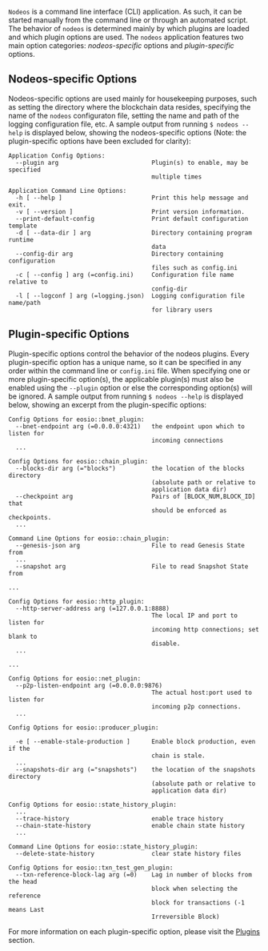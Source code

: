
`Nodeos` is a command line interface (CLI) application. As such, it can be started manually from the command line or through an automated script. The behavior of `nodeos` is determined mainly by which plugins are loaded and which plugin options are used. The `nodeos` application features two main option categories: *nodeos-specific* options and *plugin-specific* options.

## Nodeos-specific Options

Nodeos-specific options are used mainly for housekeeping purposes, such as setting the directory where the blockchain data resides, specifying the name of the `nodeos` configuraton file, setting the name and path of the logging configuration file, etc. A sample output from running  `$ nodeos --help` is displayed below, showing the nodeos-specific options (Note: the plugin-specific options have been excluded for clarity):

```console
Application Config Options:
  --plugin arg                          Plugin(s) to enable, may be specified 
                                        multiple times

Application Command Line Options:
  -h [ --help ]                         Print this help message and exit.
  -v [ --version ]                      Print version information.
  --print-default-config                Print default configuration template
  -d [ --data-dir ] arg                 Directory containing program runtime 
                                        data
  --config-dir arg                      Directory containing configuration 
                                        files such as config.ini
  -c [ --config ] arg (=config.ini)     Configuration file name relative to 
                                        config-dir
  -l [ --logconf ] arg (=logging.json)  Logging configuration file name/path 
                                        for library users
```

## Plugin-specific Options

Plugin-specific options control the behavior of the nodeos plugins. Every plugin-specific option has a unique name, so it can be specified in any order within the command line or `config.ini` file. When specifying one or more plugin-specific option(s), the applicable plugin(s) must also be enabled using the `--plugin` option or else the corresponding option(s) will be ignored. A sample output from running `$ nodeos --help` is displayed below, showing an excerpt from the plugin-specific options:

```console
Config Options for eosio::bnet_plugin:
  --bnet-endpoint arg (=0.0.0.0:4321)   the endpoint upon which to listen for 
                                        incoming connections
  ...

Config Options for eosio::chain_plugin:
  --blocks-dir arg (="blocks")          the location of the blocks directory 
                                        (absolute path or relative to 
                                        application data dir)
  --checkpoint arg                      Pairs of [BLOCK_NUM,BLOCK_ID] that 
                                        should be enforced as checkpoints.
  ...

Command Line Options for eosio::chain_plugin:
  --genesis-json arg                    File to read Genesis State from
  ...
  --snapshot arg                        File to read Snapshot State from

...

Config Options for eosio::http_plugin:
  --http-server-address arg (=127.0.0.1:8888)
                                        The local IP and port to listen for 
                                        incoming http connections; set blank to
                                        disable.
  ...

...

Config Options for eosio::net_plugin:
  --p2p-listen-endpoint arg (=0.0.0.0:9876)
                                        The actual host:port used to listen for
                                        incoming p2p connections.
  ...

Config Options for eosio::producer_plugin:

  -e [ --enable-stale-production ]      Enable block production, even if the 
                                        chain is stale.
  ...
  --snapshots-dir arg (="snapshots")    the location of the snapshots directory
                                        (absolute path or relative to 
                                        application data dir)

Config Options for eosio::state_history_plugin:
  ...
  --trace-history                       enable trace history
  --chain-state-history                 enable chain state history
  ...

Command Line Options for eosio::state_history_plugin:
  --delete-state-history                clear state history files

Config Options for eosio::txn_test_gen_plugin:
  --txn-reference-block-lag arg (=0)    Lag in number of blocks from the head 
                                        block when selecting the reference 
                                        block for transactions (-1 means Last 
                                        Irreversible Block)
```

For more information on each plugin-specific option, please visit the [Plugins](../03_plugins/index.md) section.

